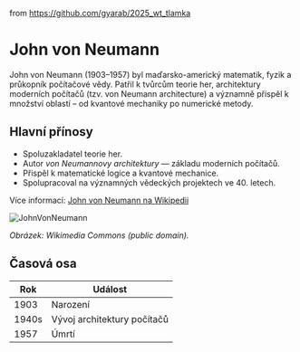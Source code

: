 from <https://github.com/gyarab/2025_wt_tlamka>

# John von Neumann

John von Neumann (1903–1957) byl maďarsko-americký matematik, fyzik a průkopník počítačové vědy. 
Patřil k tvůrcům teorie her, architektury moderních počítačů (tzv. von Neumann architecture) 
a významně přispěl k množství oblastí – od kvantové mechaniky po numerické metody.

## Hlavní přínosy
- Spoluzakladatel teorie her.
- Autor *von Neumannovy architektury* — základu moderních počítačů.
- Přispěl k matematické logice a kvantové mechanice.
- Spolupracoval na významných vědeckých projektech ve 40. letech.

Více informací: [John von Neumann na Wikipedii](https://cs.wikipedia.org/wiki/John_von_Neumann)

![JohnVonNeumann](https://github.com/user-attachments/assets/d4cd1cd3-3acc-4732-97b1-75baaed63b68)

*Obrázek: Wikimedia Commons (public domain).*

## Časová osa
| Rok | Událost |
|-----|---------|
| 1903 | Narození |
| 1940s | Vývoj architektury počítačů |
| 1957 | Úmrtí |
